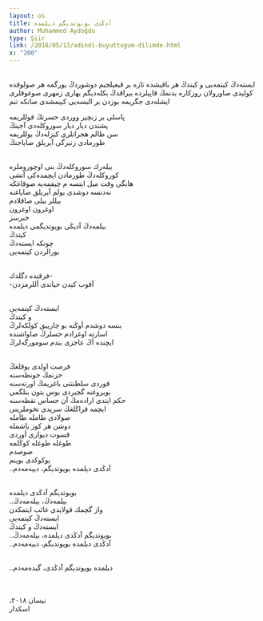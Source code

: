 ```yaml
---
layout: os
title: آدڭدی بویوتدیگم دیلمدە
author: Muhammed Aydoğdu
type: Şiir
link: /2018/05/13/adindi-buyuttugum-dilimde.html
x: "200"
---
```

<br/>
ایستەدڭ کیتمەیی  
و کیتدڭ  
هر باقیشدە تازە بر قیغیلجیم دوشوردڭ یورگمە   
هر صولوقدە كولیدی صاورولان روزكارە بدنمڭ  
قاپیلردە بیراقدڭ بكلەدیگم بهاری  
زمهری صوغوقلری ایشلەدی جگریمە  
بوزدن بر البسەیی كییمشدی صانكە تنم  
<br/>

پاسلی بر زنچیر ووردی حسرتڭ قوللریمە   
پشندن دیار دیار سوروكلەدی آجینڭ  
سن ظالم هجرانلری کیزلەدڭ یوللریمە  
طورمادی زنبرگی آیریلق صایاجنڭ  
<br/>

بیلەرك سوروكلەدڭ بنی اوچوروملرە    
كوروكلەدڭ طورمادن ایچمدەكی آتشی    
هانگی وقت میل ایتسه م چیقمەیە صوقاغڭە    
نەدنسە دوشدی یولم آیریلق صاپاغنە  
ییللر ییلی صاقلادم   
اوغرون اوغرون  
خبرسز  
بیلمەدڭ آدیڭی بویوتدیگمی دیلمدە  
كیتدڭ  
چونكە ایستەدڭ    
بورالردن كیتمەیی    
<br/>

فرقندە دگلدك-  
-آقوب كیدن حیاتدی أللرمزدن    
<br/>

ایستەدڭ كیتمەیی  
و كیتدڭ    
بنسە دوشدم أوڭنە بو چارپیق كولكەلرڭ    
اسارتە اوغرادم حسلرڭ صاواشندە    
ایچندە أڭ عاجزی بندم سومورگەلرڭ    
<br/>

فرصت اولدی یوقلغڭ    
حزنمڭ جونطەسنە      
قوردی سلطنتنی باغریمڭ اورتەسنە      
بویروغنە گچیردی بوس بتون بنلگمی      
حكم ایتدی ارادەمڭ أن حساس نقطەسنە    
ایچمە قراڭلغڭ سرپدی تخوملرینی     
صولادی طاملە طاملە    
دوشن هر كوز یاشملە  
قسوت دیواری أوردی     
طوغلە طوغلە كوڭلمە     
صوصدم      
بوكوكدی بوینم    
..آدڭدی دیلمدە بویوتدیگم، دییەمەدم  
<br/>

بویوتدیگم آدڭدی دیلمدە    
..بیلمەدڭ، بیلەمەدڭ  
واز گچمك قولایدی غائب ایتمكدن  
ایستەدڭ كیتمەیی  
ایستەدڭ و كیتدڭ  
..بویوتدیگم آدڭدی دیلمدە، بیلەمەدڭ  
..آدڭدی دیلمدە بویوتدیگم، دییەمەدم  
<br/>

..دیلمدە بویوتدیگم آدڭدی، گیدەمەدم  
<br/>
<br/>

،نیسان ٢٠١٨  
اسكدار  
